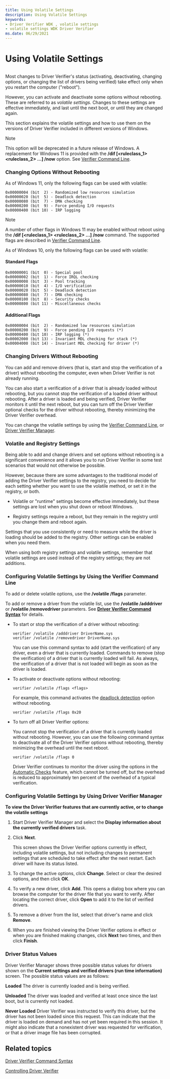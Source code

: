 ```yaml
---
title: Using Volatile Settings
description: Using Volatile Settings
keywords:
- Driver Verifier WDK , volatile settings
- volatile settings WDK Driver Verifier
ms.date: 06/29/2021
---
```


# Using Volatile Settings


## <span id="ddk_using_volatile_settings_tools"></span><span id="DDK_USING_VOLATILE_SETTINGS_TOOLS"></span>

Most changes to Driver Verifier's status (activating, deactivating, changing options, or changing the list of drivers being verified) take effect only when you restart the computer ("reboot").

However, you can activate and deactivate some options without rebooting. These are referred to as *volatile settings.* Changes to these settings are effective immediately, and last until the next boot, or until they are changed again.

This section explains the volatile settings and how to use them on the versions of Driver Verifier included in different versions of Windows.

> [!NOTE]
> This option will be deprecated in a future release of Windows. A replacement for Windows 11 is provided with the **/dif [<ruleclass_1> <ruleclass_2> ...] /now** option. See [Verifier Command Line](verifier-command-line.md).

### Changing Options Without Rebooting

As of Windows 11, only the following flags can be used with volatile:

```
0x00000004 (bit  2) - Randomized low resources simulation
0x00000020 (bit  5) - Deadlock detection
0x00000080 (bit  7) - DMA checking
0x00000200 (bit  9) - Force pending I/O requests
0x00000400 (bit 10) - IRP logging
```

> [!NOTE]
> A number of other flags in Windows 11 may be enabled without reboot using the **/dif [<ruleclass_1> <ruleclass_2> ...] /now** command. The supported flags are described in [Verifier Command Line](verifier-command-line.md).

As of Windows 10, only the following flags can be used with volatile:

#### Standard Flags

```
0x00000001 (bit  0) - Special pool
0x00000002 (bit  1) - Force IRQL checking
0x00000008 (bit  3) - Pool tracking
0x00000010 (bit  4) - I/O verification
0x00000020 (bit  5) - Deadlock detection
0x00000080 (bit  7) - DMA checking
0x00000100 (bit  8) - Security checks
0x00000800 (bit 11) - Miscellaneous checks
```

#### Additional Flags

```
0x00000004 (bit  2) - Randomized low resources simulation
0x00000200 (bit  9) - Force pending I/O requests (*)
0x00000400 (bit 10) - IRP logging (*)
0x00002000 (bit 13) - Invariant MDL checking for stack (*)
0x00004000 (bit 14) - Invariant MDL checking for driver (*)
```


### Changing Drivers Without Rebooting

You can add and remove drivers (that is, start and stop the verification of a driver) without rebooting the computer, even when Driver Verifier is not already running.

You can also start a verification of a driver that is already loaded without rebooting, but you cannot stop the verification of a loaded driver without rebooting. After a driver is loaded and being verified, Driver Verifier monitors it until the next reboot, but you can turn off the Driver Verifier optional checks for the driver without rebooting, thereby minimizing the Driver Verifier overhead.

You can change the volatile settings by using the [Verifier Command Line](verifier-command-line.md), or [Driver Verifier Manager](driver-verifier-manager--windows-xp-and-later-.md).

### Volatile and Registry Settings

Being able to add and change drivers and set options without rebooting is a significant convenience and it allows you to run Driver Verifier in some test scenarios that would not otherwise be possible.

However, because there are some advantages to the traditional model of adding the Driver Verifier settings to the registry, you need to decide for each setting whether you want to use the volatile method, or set it in the registry, or both.

-   Volatile or "runtime" settings become effective immediately, but these settings are lost when you shut down or reboot Windows.

-   Registry settings require a reboot, but they remain in the registry until you change them and reboot again.

Settings that you use consistently or need to measure while the driver is loading should be added to the registry. Other settings can be enabled when you need them.

When using both registry settings and volatile settings, remember that volatile settings are used instead of the registry settings; they are not additions.

### Configuring Volatile Settings by Using the Verifier Command Line

To add or delete volatile options, use the **/volatile /flags** parameter.

To add or remove a driver from the volatile list, use the **/volatile /adddriver** or **/volatile /removedriver** parameters. See [**Driver Verifier Command Syntax**](verifier-command-line.md) for details.

-   To start or stop the verification of a driver without rebooting:

    ```
    verifier /volatile /adddriver DriverName.sys
    verifier /volatile /removedriver DriverName.sys
    ```

    You can use this command syntax to add (start the verification) of any driver, even a driver that is currently loaded. Commands to remove (stop the verification) of a driver that is currently loaded will fail. As always, the verification of a driver that is not loaded will begin as soon as the driver is loaded.

-   To activate or deactivate options without rebooting:

    ```
    verifier /volatile /flags <flags>
    ```

    For example, this command activates the [deadlock detection](deadlock-detection.md) option without rebooting.

    ```
    verifier /volatile /flags 0x20
    ```


-   To turn off all Driver Verifier options:

    You cannot stop the verification of a driver that is currently loaded without rebooting. However, you can use the following command syntax to deactivate all of the Driver Verifier options without rebooting, thereby minimizing the overhead until the next reboot.

    ```
    verifier /volatile /flags 0
    ```

    Driver Verifier continues to monitor the driver using the options in the [Automatic Checks](automatic-checks.md) feature, which cannot be turned off, but the overhead is reduced to approximately ten percent of the overhead of a typical verification.


### Configuring Volatile Settings by Using Driver Verifier Manager

**To view the Driver Verifier features that are currently active, or to change the volatile settings**

1.  Start Driver Verifier Manager and select the **Display information about the currently verified drivers** task.

2.  Click **Next**.

    This screen shows the Driver Verifier options currently in effect, including volatile settings, but not including changes to permanent settings that are scheduled to take effect after the next restart. Each driver will have its status listed.

3.  To change the active options, click **Change**. Select or clear the desired options, and then click **OK**.

4.  To verify a new driver, click **Add**. This opens a dialog box where you can browse the computer for the driver file that you want to verify. After locating the correct driver, click **Open** to add it to the list of verified drivers.

5.  To remove a driver from the list, select that driver's name and click **Remove**.

6.  When you are finished viewing the Driver Verifier options in effect or when you are finished making changes, click **Next** two times, and then click **Finish**.

### Driver Status Values

Driver Verifier Manager shows three possible status values for drivers shown on the **Current settings and verified drivers (run time information)** screen. The possible status values are as follows:

<span id="Loaded"></span><span id="loaded"></span><span id="LOADED"></span>**Loaded**
The driver is currently loaded and is being verified.

<span id="Unloaded"></span><span id="unloaded"></span><span id="UNLOADED"></span>**Unloaded**
The driver was loaded and verified at least once since the last boot, but is currently not loaded.

<span id="Never_Loaded"></span><span id="never_loaded"></span><span id="NEVER_LOADED"></span>**Never Loaded**
Driver Verifier was instructed to verify this driver, but the driver has not been loaded since this request. This can indicate that the driver is loaded on demand and has not yet been required in this session. It might also indicate that a nonexistent driver was requested for verification, or that a driver image file has been corrupted.

## Related topics


[Driver Verifier Command Syntax](verifier-command-line.md)

[Controlling Driver Verifier](controlling-driver-verifier.md)










